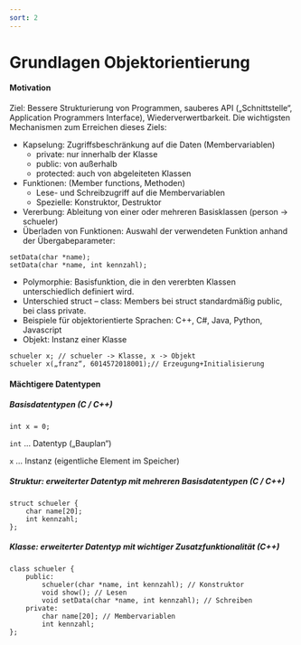 ```yaml
---
sort: 2
---
```


# Grundlagen Objektorientierung

#### Motivation
Ziel: Bessere Strukturierung von Programmen, sauberes API („Schnittstelle“, Application Programmers Interface), Wiederverwertbarkeit. Die wichtigsten Mechanismen zum Erreichen dieses Ziels:

* Kapselung: Zugriffsbeschränkung auf die Daten (Membervariablen)
  * private: nur innerhalb der Klasse
  * public: von außerhalb
  * protected: auch von abgeleiteten Klassen
* Funktionen: (Member functions, Methoden)
  * Lese- und Schreibzugriff auf die Membervariablen
  * Spezielle: Konstruktor, Destruktor
* Vererbung: Ableitung von einer oder mehreren Basisklassen (person -> schueler)
* Überladen von Funktionen: Auswahl der verwendeten Funktion anhand der Übergabeparameter:

```
setData(char *name);
setData(char *name, int kennzahl);
```
* Polymorphie: Basisfunktion, die in den vererbten Klassen unterschiedlich definiert wird.
* Unterschied struct – class: Members bei struct standardmäßig public, bei class private.
* Beispiele für objektorientierte Sprachen: C++, C#, Java, Python, Javascript
* Objekt: Instanz einer Klasse

```
schueler x; // schueler -> Klasse, x -> Objekt
schueler x(„franz“, 6014572018001);// Erzeugung+Initialisierung
```

#### Mächtigere Datentypen
##### Basisdatentypen (C / C++)

`int x = 0;`

`int` … Datentyp („Bauplan“) 

`x` … Instanz (eigentliche Element im Speicher)

##### Struktur: erweiterter Datentyp mit mehreren Basisdatentypen (C / C++)
```
struct schueler {
    char name[20];
    int kennzahl;
}; 
```

##### Klasse: erweiterter Datentyp mit wichtiger Zusatzfunktionalität (C++)

```
class schueler {
    public:
        schueler(char *name, int kennzahl); // Konstruktor
        void show(); // Lesen
        void setData(char *name, int kennzahl); // Schreiben
    private:
        char name[20]; // Membervariablen
        int kennzahl;
}; 
```


